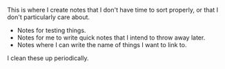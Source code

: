 This is where I create notes that I don't have time to sort properly, or that I don't particularly care about. 
- Notes for testing things. 
- Notes for me to write quick notes that I intend to throw away later. 
- Notes where I can write the name of things I want to link to. 

I clean these up periodically. 

